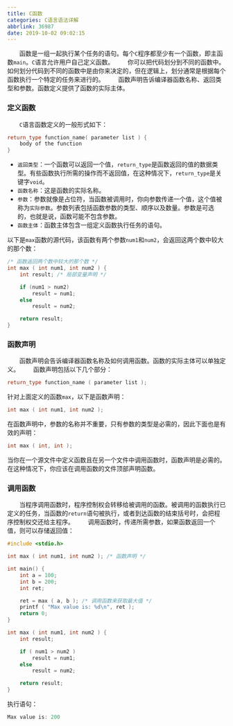 ```yaml
---
title: C函数
categories: C语言语法详解
abbrlink: 36987
date: 2019-10-02 09:02:15
---
```

&emsp;&emsp;函数是一组一起执行某个任务的语句。每个`C`程序都至少有一个函数，即主函数`main`。`C`语言允许用户自己定义函数。
&emsp;&emsp;你可以把代码划分到不同的函数中。如何划分代码到不同的函数中是由你来决定的，但在逻辑上，划分通常是根据每个函数执行一个特定的任务来进行的。
&emsp;&emsp;函数声明告诉编译器函数名称、返回类型和参数。函数定义提供了函数的实际主体。

### 定义函数

&emsp;&emsp;`C`语言函数定义的一般形式如下：

``` cpp
return_type function_name( parameter list ) {
    body of the function
}
```

- `返回类型`：一个函数可以返回一个值，`return_type`是函数返回的值的数据类型。有些函数执行所需的操作而不返回值，在这种情况下，`return_type`是关键字`void`。
- `函数名称`：这是函数的实际名称。
- `参数`：参数就像是占位符，当函数被调用时，你向参数传递一个值，这个值被称为`实际参数`。参数列表包括函数参数的类型、顺序以及数量。参数是可选的，也就是说，函数可能不包含参数。
- `函数主体`：函数主体包含一组定义函数执行任务的语句。

以下是`max`函数的源代码，该函数有两个参数`num1`和`num2`，会返回这两个数中较大的那个数：

``` cpp
/* 函数返回两个数中较大的那个数 */
int max ( int num1, int num2 ) {
    int result; /* 局部变量声明 */

    if (num1 > num2)
        result = num1;
    else
        result = num2;

    return result;
}
```

### 函数声明

&emsp;&emsp;函数声明会告诉编译器函数名称及如何调用函数。函数的实际主体可以单独定义。
&emsp;&emsp;函数声明包括以下几个部分：

``` cpp
return_type function_name ( parameter list );
```

针对上面定义的函数`max`，以下是函数声明：

``` cpp
int max ( int num1, int num2 );
```

在函数声明中，参数的名称并不重要，只有参数的类型是必需的，因此下面也是有效的声明：

``` cpp
int max ( int, int );
```

当你在一个源文件中定义函数且在另一个文件中调用函数时，函数声明是必需的。在这种情况下，你应该在调用函数的文件顶部声明函数。

### 调用函数

&emsp;&emsp;当程序调用函数时，程序控制权会转移给被调用的函数。被调用的函数执行已定义的任务，当函数的`return`语句被执行，或者到达函数的结束括号时，会把程序控制权交还给主程序。
&emsp;&emsp;调用函数时，传递所需参数，如果函数返回一个值，则可以存储返回值：

``` cpp
#include <stdio.h>

int max ( int num1, int num2 ); /* 函数声明 */

int main() {
    int a = 100;
    int b = 200;
    int ret;

    ret = max ( a, b ); /* 调用函数来获取最大值 */
    printf ( "Max value is: %d\n", ret );
    return 0;
}

int max ( int num1, int num2 ) {
    int result;

    if ( num1 > num2 )
        result = num1;
    else
        result = num2;

    return result;
}
```

执行语句：

``` cpp
Max value is: 200
```